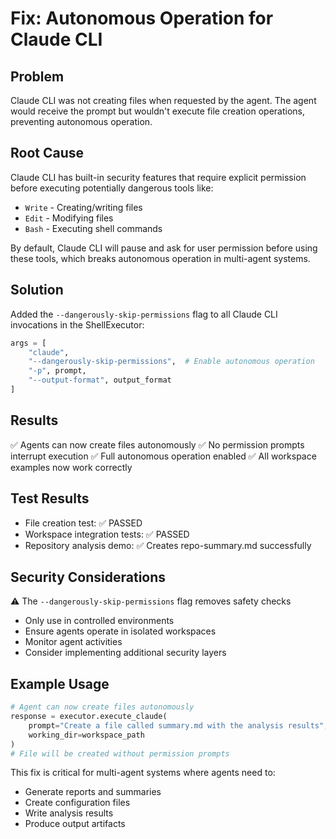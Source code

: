 # Fix: Autonomous Operation for Claude CLI

## Problem
Claude CLI was not creating files when requested by the agent. The agent would receive the prompt but wouldn't execute file creation operations, preventing autonomous operation.

## Root Cause
Claude CLI has built-in security features that require explicit permission before executing potentially dangerous tools like:
- `Write` - Creating/writing files
- `Edit` - Modifying files
- `Bash` - Executing shell commands

By default, Claude CLI will pause and ask for user permission before using these tools, which breaks autonomous operation in multi-agent systems.

## Solution
Added the `--dangerously-skip-permissions` flag to all Claude CLI invocations in the ShellExecutor:

```python
args = [
    "claude", 
    "--dangerously-skip-permissions",  # Enable autonomous operation
    "-p", prompt, 
    "--output-format", output_format
]
```

## Results
✅ Agents can now create files autonomously
✅ No permission prompts interrupt execution
✅ Full autonomous operation enabled
✅ All workspace examples now work correctly

## Test Results
- File creation test: ✅ PASSED
- Workspace integration tests: ✅ PASSED
- Repository analysis demo: ✅ Creates repo-summary.md successfully

## Security Considerations
⚠️ The `--dangerously-skip-permissions` flag removes safety checks
- Only use in controlled environments
- Ensure agents operate in isolated workspaces
- Monitor agent activities
- Consider implementing additional security layers

## Example Usage
```python
# Agent can now create files autonomously
response = executor.execute_claude(
    prompt="Create a file called summary.md with the analysis results",
    working_dir=workspace_path
)
# File will be created without permission prompts
```

This fix is critical for multi-agent systems where agents need to:
- Generate reports and summaries
- Create configuration files
- Write analysis results
- Produce output artifacts